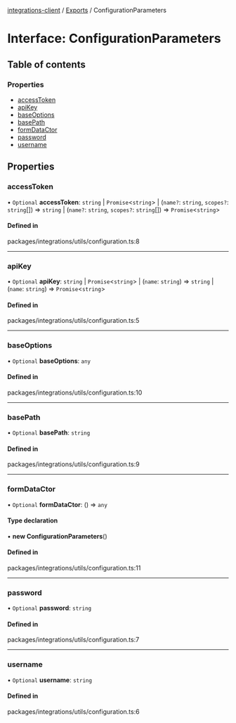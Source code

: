 [integrations-client](../README.md) / [Exports](../modules.md) / ConfigurationParameters

# Interface: ConfigurationParameters

## Table of contents

### Properties

- [accessToken](ConfigurationParameters.md#accesstoken)
- [apiKey](ConfigurationParameters.md#apikey)
- [baseOptions](ConfigurationParameters.md#baseoptions)
- [basePath](ConfigurationParameters.md#basepath)
- [formDataCtor](ConfigurationParameters.md#formdatactor)
- [password](ConfigurationParameters.md#password)
- [username](ConfigurationParameters.md#username)

## Properties

### accessToken

• `Optional` **accessToken**: `string` \| `Promise`<`string`\> \| (`name?`: `string`, `scopes?`: `string`[]) => `string` \| (`name?`: `string`, `scopes?`: `string`[]) => `Promise`<`string`\>

#### Defined in

packages/integrations/utils/configuration.ts:8

___

### apiKey

• `Optional` **apiKey**: `string` \| `Promise`<`string`\> \| (`name`: `string`) => `string` \| (`name`: `string`) => `Promise`<`string`\>

#### Defined in

packages/integrations/utils/configuration.ts:5

___

### baseOptions

• `Optional` **baseOptions**: `any`

#### Defined in

packages/integrations/utils/configuration.ts:10

___

### basePath

• `Optional` **basePath**: `string`

#### Defined in

packages/integrations/utils/configuration.ts:9

___

### formDataCtor

• `Optional` **formDataCtor**: () => `any`

#### Type declaration

• **new ConfigurationParameters**()

#### Defined in

packages/integrations/utils/configuration.ts:11

___

### password

• `Optional` **password**: `string`

#### Defined in

packages/integrations/utils/configuration.ts:7

___

### username

• `Optional` **username**: `string`

#### Defined in

packages/integrations/utils/configuration.ts:6
